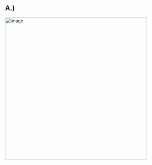 ## A.)
<img width="458" alt="image" src="https://github.com/user-attachments/assets/44bc47cd-b759-4959-8604-57eb85a12cae" />
